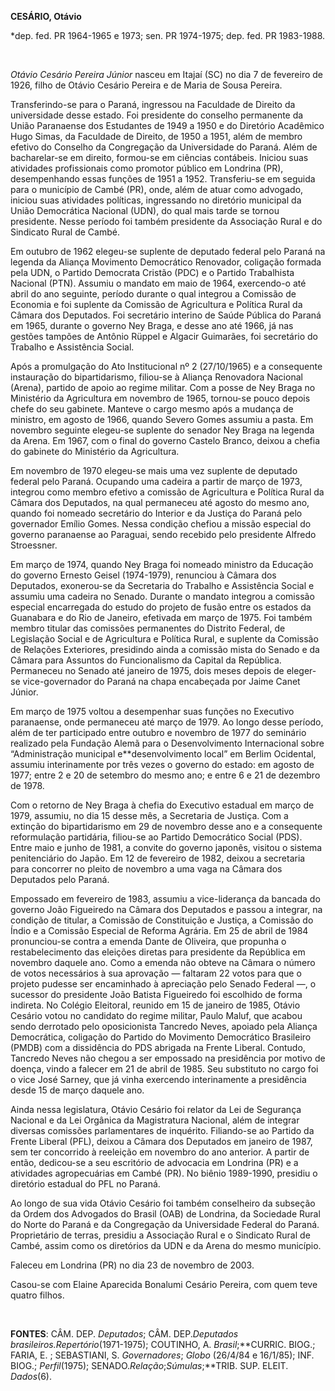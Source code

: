 **CESÁRIO, Otávio**

\*dep. fed. PR 1964-1965 e 1973; sen. PR 1974-1975; dep. fed. PR
1983-1988.

 

*Otávio Cesário Pereira Júnior* nasceu em Itajaí (SC) no dia 7 de
fevereiro de 1926, filho de Otávio Cesário Pereira e de Maria de Sousa
Pereira.

Transferindo-se para o Paraná, ingressou na Faculdade de Direito da
universidade desse estado. Foi presidente do conselho permanente da
União Paranaense dos Estudantes de 1949 a 1950 e do Diretório Acadêmico
Hugo Simas, da Faculdade de Direito, de 1950 a 1951, além de membro
efetivo do Conselho da Congregação da Universidade do Paraná. Além de
bacharelar-se em direito, formou-se em ciências contábeis. Iniciou suas
atividades profissionais como promotor público em Londrina (PR),
desempenhando essas funções de 1951 a 1952. Transferiu-se em seguida
para o município de Cambé (PR), onde, além de atuar como advogado,
iniciou suas atividades políticas, ingressando no diretório municipal da
União Democrática Nacional (UDN), do qual mais tarde se tornou
presidente. Nesse período foi também presidente da Associação Rural e do
Sindicato Rural de Cambé.

Em outubro de 1962 elegeu-se suplente de deputado federal pelo Paraná na
legenda da Aliança Movimento Democrático Renovador, coligação formada
pela UDN, o Partido Democrata Cristão (PDC) e o Partido Trabalhista
Nacional (PTN). Assumiu o mandato em maio de 1964, exercendo-o até abril
do ano seguinte, período durante o qual integrou a Comissão de Economia
e foi suplente da Comissão de Agricultura e Política Rural da Câmara dos
Deputados. Foi secretário interino de Saúde Pública do Paraná em 1965,
durante o governo Ney Braga, e desse ano até 1966, já nas gestões
tampões de Antônio Rüppel e Algacir Guimarães, foi secretário do
Trabalho e Assistência Social.

Após a promulgação do Ato Institucional nº 2 (27/10/1965) e a
consequente instauração do bipartidarismo, filiou-se à Aliança
Renovadora Nacional (Arena), partido de apoio ao regime militar. Com a
posse de Ney Braga no Ministério da Agricultura em novembro de 1965,
tornou-se pouco depois chefe do seu gabinete. Manteve o cargo mesmo após
a mudança de ministro, em agosto de 1966, quando Severo Gomes assumiu a
pasta. Em novembro seguinte elegeu-se suplente do senador Ney Braga na
legenda da Arena. Em 1967, com o final do governo Castelo Branco, deixou
a chefia do gabinete do Ministério da Agricultura.

Em novembro de 1970 elegeu-se mais uma vez suplente de deputado federal
pelo Paraná. Ocupando uma cadeira a partir de março de 1973, integrou
como membro efetivo a comissão de Agricultura e Política Rural da Câmara
dos Deputados, na qual permaneceu até agosto do mesmo ano, quando foi
nomeado secretário do Interior e da Justiça do Paraná pelo governador
Emílio Gomes. Nessa condição chefiou a missão especial do governo
paranaense ao Paraguai, sendo recebido pelo presidente Alfredo
Stroessner.

Em março de 1974, quando Ney Braga foi nomeado ministro da Educação do
governo Ernesto Geisel (1974-1979), renunciou à Câmara dos Deputados,
exonerou-se da Secretaria do Trabalho e Assistência Social e assumiu uma
cadeira no Senado. Durante o mandato integrou a comissão especial
encarregada do estudo do projeto de fusão entre os estados da Guanabara
e do Rio de Janeiro, efetivada em março de 1975. Foi também membro
titular das comissões permanentes do Distrito Federal, de Legislação
Social e de Agricultura e Política Rural, e suplente da Comissão de
Relações Exteriores, presidindo ainda a comissão mista do Senado e da
Câmara para Assuntos do Funcionalismo da Capital da República.
Permaneceu no Senado até janeiro de 1975, dois meses depois de eleger-se
vice-governador do Paraná na chapa encabeçada por Jaime Canet Júnior.

Em março de 1975 voltou a desempenhar suas funções no Executivo
paranaense, onde permaneceu até março de 1979. Ao longo desse período,
além de ter participado entre outubro e novembro de 1977 do seminário
realizado pela Fundação Alemã para o Desenvolvimento Internacional sobre
“Administração municipal e**desenvolvimento local” em Berlim Ocidental,
assumiu interinamente por três vezes o governo do estado: em agosto de
1977; entre 2 e 20 de setembro do mesmo ano; e entre 6 e 21 de dezembro
de 1978.

Com o retorno de Ney Braga à chefia do Executivo estadual em março de
1979, assumiu, no dia 15 desse mês, a Secretaria de Justiça. Com a
extinção do bipartidarismo em 29 de novembro desse ano e a consequente
reformulação partidária, filiou-se ao Partido Democrático Social (PDS).
Entre maio e junho de 1981, a convite do governo japonês, visitou o
sistema penitenciário do Japão. Em 12 de fevereiro de 1982, deixou a
secretaria para concorrer no pleito de novembro a uma vaga na Câmara dos
Deputados pelo Paraná.

Empossado em fevereiro de 1983, assumiu a vice-liderança da bancada do
governo João Figueiredo na Câmara dos Deputados e passou a integrar, na
condição de titular, a Comissão de Constituição e Justiça, a Comissão do
Índio e a Comissão Especial de Reforma Agrária. Em 25 de abril de 1984
pronunciou-se contra a emenda Dante de Oliveira, que propunha o
restabelecimento das eleições diretas para presidente da República em
novembro daquele ano. Como a emenda não obteve na Câmara o número de
votos necessários à sua aprovação — faltaram 22 votos para que o projeto
pudesse ser encaminhado à apreciação pelo Senado Federal —, o sucessor
do presidente João Batista Figueiredo foi escolhido de forma indireta.
No Colégio Eleitoral, reunido em 15 de janeiro de 1985, Otávio Cesário
votou no candidato do regime militar, Paulo Maluf, que acabou sendo
derrotado pelo oposicionista Tancredo Neves, apoiado pela Aliança
Democrática, coligação do Partido do Movimento Democrático Brasileiro
(PMDB) com a dissidência do PDS abrigada na Frente Liberal. Contudo,
Tancredo Neves não chegou a ser empossado na presidência por motivo de
doença, vindo a falecer em 21 de abril de 1985. Seu substituto no cargo
foi o vice José Sarney, que já vinha exercendo interinamente a
presidência desde 15 de março daquele ano.

Ainda nessa legislatura, Otávio Cesário foi relator da Lei de Segurança
Nacional e da Lei Orgânica da Magistratura Nacional, além de integrar
diversas comissões parlamentares de inquérito. Filiando-se ao Partido da
Frente Liberal (PFL), deixou a Câmara dos Deputados em janeiro de 1987,
sem ter concorrido à reeleição em novembro do ano anterior. A partir de
então, dedicou-se a seu escritório de advocacia em Londrina (PR) e a
atividades agropecuárias em Cambé (PR). No biênio 1989-1990, presidiu o
diretório estadual do PFL no Paraná.

Ao longo de sua vida Otávio Cesário foi também conselheiro da subseção
da Ordem dos Advogados do Brasil (OAB) de Londrina, da Sociedade Rural
do Norte do Paraná e da Congregação da Universidade Federal do Paraná.
Proprietário de terras, presidiu a Associação Rural e o Sindicato Rural
de Cambé, assim como os diretórios da UDN e da Arena do mesmo município.

Faleceu em Londrina (PR) no dia 23 de novembro de 2003.

Casou-se com Elaine Aparecida Bonalumi Cesário Pereira, com quem teve
quatro filhos.

 

**FONTES**: CÂM. DEP. *Deputados*; CÂM. DEP.*Deputados
brasileiros.*Repertório**(1971-1975); COUTINHO, A. *Brasil*;**CURRIC.
BIOG.; FARIA, E. ; SEBASTIANI, S. *Governadores*; *Globo* (26/4/84 e
16/1/85); INF. BIOG.; *Perfil*(1975); SENADO.*Relação*;*Súmulas*;**TRIB.
SUP. ELEIT. *Dados*(6).
